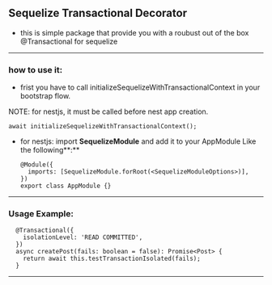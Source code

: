 ## Sequelize Transactional Decorator

- this is simple package that provide you with a roubust out of the box @Transactional for sequelize

---

### how to use it:

- frist you have to call initializeSequelizeWithTransactionalContext in your bootstrap flow.

NOTE: for nestjs, it must be called before nest app creation.

```tsx
await initializeSequelizeWithTransactionalContext();
```

- for nestjs: import **SequelizeModule** and add it to your AppModule Like the following**:**
  ```tsx
  @Module({
    imports: [SequelizeModule.forRoot(<SequelizeModuleOptions>)],
  })
  export class AppModule {}
  ```

---

### Usage Example:

```tsx
  @Transactional({
    isolationLevel: 'READ COMMITTED',
  })
  async createPost(fails: boolean = false): Promise<Post> {
    return await this.testTransactionIsolated(fails);
  }
```

---
